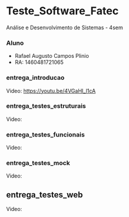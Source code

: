 # Teste_Software_Fatec
 Análise e Desenvolvimento de Sistemas - 4sem
 
 ### Aluno
 - Rafael Augusto Campos Plinio
 - RA: 1460481721065

### entrega_introducao
Video: https://youtu.be/4VGaHI_l1cA

### entrega_testes_estruturais
Video:

### entrega_testes_funcionais
Video:

### entrega_testes_mock
Video:

## entrega_testes_web
Video:
